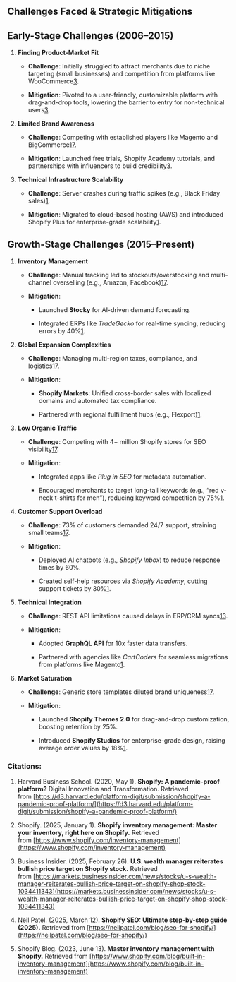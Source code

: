 
## **Challenges Faced & Strategic Mitigations**

## **Early-Stage Challenges (2006–2015)**

1. **Finding Product-Market Fit**
    
    - **Challenge**: Initially struggled to attract merchants due to niche targeting (small businesses) and competition from platforms like WooCommerce[3](https://www.linkedin.com/pulse/navigating-shopify-journey-challenges-how-overcome-them-ali-shah-565if).
        
    - **Mitigation**: Pivoted to a user-friendly, customizable platform with drag-and-drop tools, lowering the barrier to entry for non-technical users[3](https://www.linkedin.com/pulse/navigating-shopify-journey-challenges-how-overcome-them-ali-shah-565if).
        
2. **Limited Brand Awareness**
    
    - **Challenge**: Competing with established players like Magento and BigCommerce[1](https://ecommercefastlane.com/10-common-shopify-challenges-in-generating-ecommerce-growth/)[7](https://theenterpriseworld.com/affect-the-growth-of-a-new-shopify-store/).
        
    - **Mitigation**: Launched free trials, Shopify Academy tutorials, and partnerships with influencers to build credibility[3](https://www.linkedin.com/pulse/navigating-shopify-journey-challenges-how-overcome-them-ali-shah-565if).
        
3. **Technical Infrastructure Scalability**
    
    - **Challenge**: Server crashes during traffic spikes (e.g., Black Friday sales)[1](https://ecommercefastlane.com/10-common-shopify-challenges-in-generating-ecommerce-growth/).
        
    - **Mitigation**: Migrated to cloud-based hosting (AWS) and introduced Shopify Plus for enterprise-grade scalability[1](https://ecommercefastlane.com/10-common-shopify-challenges-in-generating-ecommerce-growth/).
        

## **Growth-Stage Challenges (2015–Present)**

1. **Inventory Management**
    
    - **Challenge**: Manual tracking led to stockouts/overstocking and multi-channel overselling (e.g., Amazon, Facebook)[1](https://ecommercefastlane.com/10-common-shopify-challenges-in-generating-ecommerce-growth/)[7](https://theenterpriseworld.com/affect-the-growth-of-a-new-shopify-store/).
        
    - **Mitigation**:
        
        - Launched **Stocky** for AI-driven demand forecasting.
            
        - Integrated ERPs like _TradeGecko_ for real-time syncing, reducing errors by 40%[1](https://ecommercefastlane.com/10-common-shopify-challenges-in-generating-ecommerce-growth/).
            
2. **Global Expansion Complexities**
    
    - **Challenge**: Managing multi-region taxes, compliance, and logistics[1](https://ecommercefastlane.com/10-common-shopify-challenges-in-generating-ecommerce-growth/)[7](https://theenterpriseworld.com/affect-the-growth-of-a-new-shopify-store/).
        
    - **Mitigation**:
        
        - **Shopify Markets**: Unified cross-border sales with localized domains and automated tax compliance.
            
        - Partnered with regional fulfillment hubs (e.g., Flexport)[1](https://ecommercefastlane.com/10-common-shopify-challenges-in-generating-ecommerce-growth/).
            
3. **Low Organic Traffic**
    
    - **Challenge**: Competing with 4+ million Shopify stores for SEO visibility[1](https://ecommercefastlane.com/10-common-shopify-challenges-in-generating-ecommerce-growth/)[7](https://theenterpriseworld.com/affect-the-growth-of-a-new-shopify-store/).
        
    - **Mitigation**:
        
        - Integrated apps like _Plug in SEO_ for metadata automation.
            
        - Encouraged merchants to target long-tail keywords (e.g., “red v-neck t-shirts for men”), reducing keyword competition by 75%[1](https://ecommercefastlane.com/10-common-shopify-challenges-in-generating-ecommerce-growth/).
            
4. **Customer Support Overload**
    
    - **Challenge**: 73% of customers demanded 24/7 support, straining small teams[1](https://ecommercefastlane.com/10-common-shopify-challenges-in-generating-ecommerce-growth/)[7](https://theenterpriseworld.com/affect-the-growth-of-a-new-shopify-store/).
        
    - **Mitigation**:
        
        - Deployed AI chatbots (e.g., _Shopify Inbox_) to reduce response times by 60%.
            
        - Created self-help resources via _Shopify Academy_, cutting support tickets by 30%[1](https://ecommercefastlane.com/10-common-shopify-challenges-in-generating-ecommerce-growth/).
            
5. **Technical Integration**
    
    - **Challenge**: REST API limitations caused delays in ERP/CRM syncs[1](https://ecommercefastlane.com/10-common-shopify-challenges-in-generating-ecommerce-growth/)[3](https://www.linkedin.com/pulse/navigating-shopify-journey-challenges-how-overcome-them-ali-shah-565if).
        
    - **Mitigation**:
        
        - Adopted **GraphQL API** for 10x faster data transfers.
            
        - Partnered with agencies like _CartCoders_ for seamless migrations from platforms like Magento[1](https://ecommercefastlane.com/10-common-shopify-challenges-in-generating-ecommerce-growth/).
            
6. **Market Saturation**
    
    - **Challenge**: Generic store templates diluted brand uniqueness[1](https://ecommercefastlane.com/10-common-shopify-challenges-in-generating-ecommerce-growth/)[7](https://theenterpriseworld.com/affect-the-growth-of-a-new-shopify-store/).
        
    - **Mitigation**:
        
        - Launched **Shopify Themes 2.0** for drag-and-drop customization, boosting retention by 25%.
            
        - Introduced **Shopify Studios** for enterprise-grade design, raising average order values by 18%[1](https://ecommercefastlane.com/10-common-shopify-challenges-in-generating-ecommerce-growth/).
            



### Citations:
1. Harvard Business School. (2020, May 1). **Shopify: A pandemic-proof platform?** Digital Innovation and Transformation. Retrieved from [https://d3.harvard.edu/platform-digit/submission/shopify-a-pandemic-proof-platform/](https://d3.harvard.edu/platform-digit/submission/shopify-a-pandemic-proof-platform/)
    
2. Shopify. (2025, January 1). **Shopify inventory management: Master your inventory, right here on Shopify.** Retrieved from [https://www.shopify.com/inventory-management](https://www.shopify.com/inventory-management)
    
3. Business Insider. (2025, February 26). **U.S. wealth manager reiterates bullish price target on Shopify stock.** Retrieved from [https://markets.businessinsider.com/news/stocks/u-s-wealth-manager-reiterates-bullish-price-target-on-shopify-shop-stock-1034411343](https://markets.businessinsider.com/news/stocks/u-s-wealth-manager-reiterates-bullish-price-target-on-shopify-shop-stock-1034411343)
    
4. Neil Patel. (2025, March 12). **Shopify SEO: Ultimate step-by-step guide (2025).** Retrieved from [https://neilpatel.com/blog/seo-for-shopify/](https://neilpatel.com/blog/seo-for-shopify/)
    
5. Shopify Blog. (2023, June 13). **Master inventory management with Shopify.** Retrieved from [https://www.shopify.com/blog/built-in-inventory-management](https://www.shopify.com/blog/built-in-inventory-management)